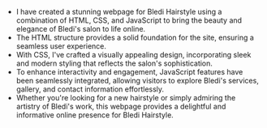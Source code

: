 - I have created a stunning webpage for Bledi Hairstyle using a combination of HTML, CSS, and JavaScript to bring the beauty and elegance of Bledi's salon to life online. 
- The HTML structure provides a solid foundation for the site, ensuring a seamless user experience.
- With CSS, I've crafted a visually appealing design, incorporating sleek and modern styling that reflects the salon's sophistication.
- To enhance interactivity and engagement, JavaScript features have been seamlessly integrated, allowing visitors to explore Bledi's services, gallery, and contact information effortlessly.
- Whether you're looking for a new hairstyle or simply admiring the artistry of Bledi's work, this webpage provides a delightful and informative online presence for Bledi Hairstyle.
